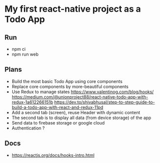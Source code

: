 # My first react-native project as a Todo App

## Run
* npm ci
* npm run web

## Plans
* Build the most basic Todo App using core components
* Replace core components by more-beautiful components
* Use Redux to manage states
https://www.valentinog.com/blog/hooks/
https://medium.com/@unionproject88/react-native-todo-app-with-redux-1a612266151b
https://dev.to/shivabhusal/step-to-step-guide-to-build-a-todo-app-with-react-and-redux-11pd
* Add a second tab (screen), reuse Header with dynamic content
* The second tab is to display all data (from device storage) of the app
* Send data to firebase storage or google cloud
* Authentication ?

## Docs
* https://reactjs.org/docs/hooks-intro.html